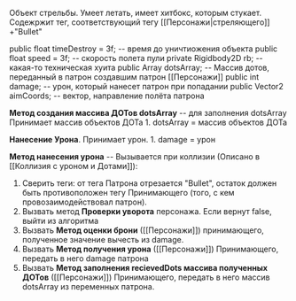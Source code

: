 Объект стрельбы.
Умеет летать, имеет хитбокс, которым стукает. Содежржит тег, соответствующий тегу [[Персонажи|стреляющего]] +"Bullet"  

public float timeDestroy = 3f; -- время до уничтиожения объекта
public float speed = 3f; -- скорость полета пули
private Rigidbody2D rb; -- какая-то техническая хуита
public Array dotsArray; -- Массив дотов, переданный в патрон создавшим патрон [[Персонажи]]
public int damage; -- урон, который нанесет патрон при попадании
public Vector2 aimCoords; -- вектор, направление полёта патрона


**Метод создания массива ДОТов dotsArray** -- для заполнения dotsArray
	Принимает массив объектов ДОТа
	1. dotsArray = массив объектов ДОТа


**Нанесение Урона**.
	Принимает урон.
	1. damage = урон


**Метод нанесения урона** -- Вызывается при коллизии (Описано в [[Коллизия с уроном и Дотами]]): 
1. Сверить теги: от тега Патрона отрезается "Bullet", остаток должен быть противоположен тегу Принимающего (того, с кем провозаимодействовал патрон). 
2. Вызвать метод **Проверки уворота** персонажа. Если вернут false, выйти из алгоритма
3. Вызвать **Метод оценки брони** ([[Персонажи]]) принимающего, полученное значение вычесть из damage. 
4. Вызвать **Метод получения урона** ([[Персонажи]]) Принимающего, передать в него damage патрона
5. Вызвать **Метод заполнения recievedDots массива полученных ДОТов** ([[Персонажи]]) Принимающего, передать в него массив dotsArray из переменных патрона.